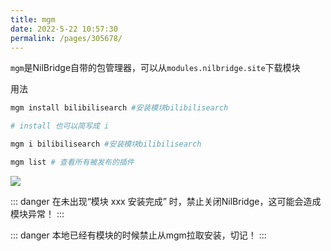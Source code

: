 ```yaml
---
title: mgm
date: 2022-5-22 10:57:30
permalink: /pages/305678/
---
```


`mgm`是NilBridge自带的包管理器，可以从`modules.nilbridge.site`下载模块

用法
``` bash
mgm install bilibilisearch #安装模块bilibilisearch

# install 也可以简写成 i

mgm i bilibilisearch #安装模块bilibilisearch

mgm list # 查看所有被发布的插件
```

![](https://s1.ax1x.com/2022/05/22/OxVMRK.md.png)

::: danger
在未出现“模块 xxx 安装完成” 时，禁止关闭NilBridge，这可能会造成模块异常！
:::

::: danger
本地已经有模块的时候禁止从mgm拉取安装，切记！
:::
